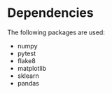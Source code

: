 # Dependencies

The following packages are used:

- numpy
- pytest
- flake8
- matplotlib
- sklearn
- pandas